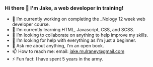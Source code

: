 ### Hi there 👋 I'm Jake, a web developer in training! 

- 🔭 I’m currently working on completing the _Nology 12 week web developer course.
- 🌱 I’m currently learning HTML, Javascript, CSS, and SCSS.
- 👯 I’m looking to collaborate on anything to help improve my skills.
- 🤔 I’m looking for help with everything as I'm just a beginner.
- 💬 Ask me about anything, I'm an open book. 
- 📫 How to reach me: email: jake.mulraney@gmail.com
- ⚡ Fun fact: I have spent 5 years in the army. 

